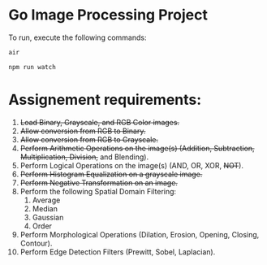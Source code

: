 # Go Image Processing Project

To run, execute the following commands:

```bash
air
```

```bash
npm run watch
```

# Assignement requirements:

1. ~~Load Binary, Grayscale, and RGB Color images.~~
2. ~~Allow conversion from RGB to Binary.~~
3. ~~Allow conversion from RGB to Grayscale.~~
4. ~~Perform Arithmetic Operations on the image(s) (Addition, Subtraction, Multiplication, Division,~~ and Blending).
5. Perform Logical Operations on the image(s) (AND, OR, XOR, ~~NOT~~).
6. ~~Perform Histogram Equalization on a grayscale image.~~
7. ~~Perform Negative Transformation on an image.~~
8. Perform the following Spatial Domain Filtering:
    1. Average
    2. Median
    3. Gaussian
    4. Order
9. Perform Morphological Operations (Dilation, Erosion, Opening, Closing, Contour).
10. Perform Edge Detection Filters (Prewitt, Sobel, Laplacian).